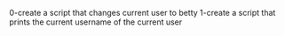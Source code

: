 0-create a script that changes current user to betty 1-create a script that prints the current username of the current user
